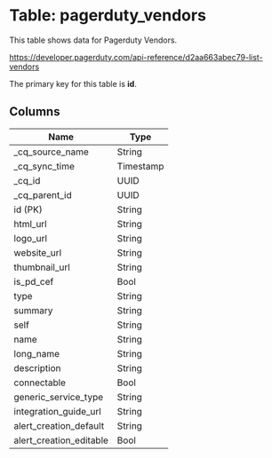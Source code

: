 # Table: pagerduty_vendors

This table shows data for Pagerduty Vendors.

https://developer.pagerduty.com/api-reference/d2aa663abec79-list-vendors

The primary key for this table is **id**.

## Columns

| Name          | Type          |
| ------------- | ------------- |
|_cq_source_name|String|
|_cq_sync_time|Timestamp|
|_cq_id|UUID|
|_cq_parent_id|UUID|
|id (PK)|String|
|html_url|String|
|logo_url|String|
|website_url|String|
|thumbnail_url|String|
|is_pd_cef|Bool|
|type|String|
|summary|String|
|self|String|
|name|String|
|long_name|String|
|description|String|
|connectable|Bool|
|generic_service_type|String|
|integration_guide_url|String|
|alert_creation_default|String|
|alert_creation_editable|Bool|